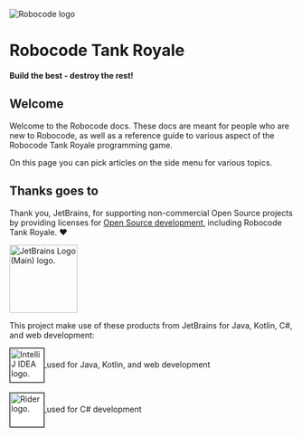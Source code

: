 ![Robocode logo](./images/robocode-logo.svg)

# Robocode Tank Royale

**Build the best - destroy the rest!**

## Welcome

Welcome to the Robocode docs. These docs are meant for people who are new to Robocode, as well as a reference guide to
various aspect of the Robocode Tank Royale programming game.

On this page you can pick articles on the side menu for various topics.

## Thanks goes to

Thank you, JetBrains, for supporting non-commercial Open Source projects by providing licenses
for [Open Source development], including Robocode Tank Royale. :heart:

<a href="https://www.jetbrains.com/community/opensource/?utm_campaign=opensource&utm_content=approved&utm_medium=email&utm_source=newsletter&utm_term=jblogo#support">
<img height="120" src="https://resources.jetbrains.com/storage/products/company/brand/logos/jb_beam.png" alt="JetBrains Logo (Main) logo.">
</a>


This project make use of these products from JetBrains for Java, Kotlin, C#, and web development:

<a href="https://www.jetbrains.com/idea/">
<img style="background: white; border: 1px solid black; vertical-align: middle" height="60" src="https://resources.jetbrains.com/storage/products/company/brand/logos/IntelliJ_IDEA.png" alt="IntelliJ IDEA logo.">
</a> used for Java, Kotlin, and web development
<br><br>
<a href="https://www.jetbrains.com/rider/">
<img style="background: white; border: 1px solid black; vertical-align: middle" height="60" src="https://resources.jetbrains.com/storage/products/company/brand/logos/Rider.png" alt="Rider logo.">
</a> used for C# development

[Open Source development]: https://www.jetbrains.com/community/opensource/?utm_campaign=opensource&utm_content=approved&utm_medium=email&utm_source=newsletter&utm_term=jblogo#support
